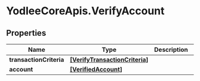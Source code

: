 # YodleeCoreApis.VerifyAccount

## Properties
Name | Type | Description | Notes
------------ | ------------- | ------------- | -------------
**transactionCriteria** | [**[VerifyTransactionCriteria]**](VerifyTransactionCriteria.md) |  | [optional] 
**account** | [**[VerifiedAccount]**](VerifiedAccount.md) |  | [optional] 
